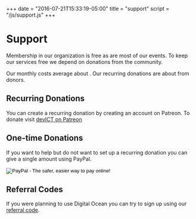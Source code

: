 +++
date = "2016-07-21T15:33:19-05:00"
title = "support"
script = "/js/support.js"
+++

# Support

Membership in our organization is free as are most of our events. To keep our
services free we depend on donations from the community.

<div id="loading" class="text-center">
  <i class="fa fa-cog fa-spin fa-5x"></i>
</div>

<div id="details" class="hidden">
Our monthly costs average about <strong id="costs-sum"></strong>.
Our recurring donations are about <strong id="donations-sum"></strong> from <strong id="donations-count"></strong> donors.

<canvas id="chart" width="200" height="50" class="centered"></canvas>
</div>

<h2>Recurring Donations</h2>
<p>
  You can create a recurring donation by creating an account on
  Patreon. To donate visit <a href="https://patreon.com/devict"
  class="btn btn-success"><i class="fa fa-rocket"></i>devICT on Patreon</a>
</p>

<h2>One-time Donations</h2>
<p>
  If you want to help but do not want to set up a recurring donation
  you can give a single amount using PayPal.
</p>
<form action="https://www.paypal.com/cgi-bin/webscr" method="post" target="_top">
  <input type="hidden" name="cmd" value="_s-xclick">
  <input type="hidden" name="hosted_button_id" value="TV7Y785BF7V4G">
  <input type="image" src="https://www.paypalobjects.com/en_US/i/btn/btn_donate_LG.gif" border="0" name="submit" alt="PayPal - The safer, easier way to pay online!">
  <img alt="" border="0" src="https://www.paypalobjects.com/en_US/i/scr/pixel.gif" width="1" height="1">
</form>

<h2>Referral Codes</h2>
<p>
  If you were planning to use Digital Ocean you can try to sign up using our <a
  href="https://www.digitalocean.com/?refcode=0bc5d355b0fe">referral code</a>.
</p>

<script src="https://cdnjs.cloudflare.com/ajax/libs/Chart.js/2.2.2/Chart.min.js"></script>
